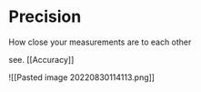 # Precision
How close your measurements are to each other

see. [[Accuracy]]

![[Pasted image 20220830114113.png]]
